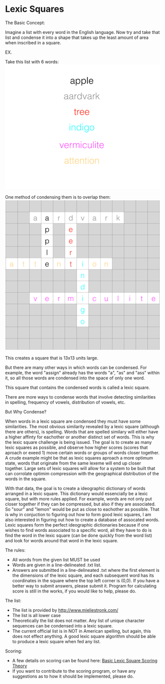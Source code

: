 # Lexic Squares

The Basic Concept:

Imagine a list with every word in the English language. Now try and take that list and condense it into a shape that takes up the least amount of area when inscribed in a square.

EX.

Take this list with 6 words:
![alt tag](https://raw.githubusercontent.com/eriknakamura/lexicsquares/master/wordListImg.png)

One method of condensing them is to overlap them:
![alt tag](https://raw.githubusercontent.com/eriknakamura/lexicsquares/master/lexicsquares_example.png)

This creates a square that is 13x13 units large.

But there are many other ways in which words can be condensed. For example, the word "assign" already has the words "a", "as" and "ass" within it, so all those words are condensed into the space of only one word.

This square that contains the condensed words is called a lexic square.

There are more ways to condense words that involve detecting similarities in spelling, frequency of vowels, distribution of vowels, etc. 

But Why Condense?

When words in a lexic square are condensed they must have some similarities. The most obvious similarity revealed by a lexic square (although there are others), is spelling. Words that are spelled similary will either have a higher affinty for eachother or another distinct set of words. This is why the lexic square challenge is being issued. The goal is to create as many lexic squares as possible, and observe how higher scores (scores that aproach or exeed 1) move certain words or groups of words closer together. A crude example might be that as lexic squares aproach a more optimum state, words that originate from the same lexeme will end up closer together. Large sets of lexic squares will allow for a system to be built that can corrolate optimim compression with the geographical distribution of the words in the square.

With that data, the goal is to create a ideographic dictionary of words arranged in a lexic square. This dictionary would essencially be a lexic square, but with more rules applied. For example, words are not only put closer together if they can be compressed, but also if they are associated. So "sour" and "lemon" would be put as close to eachother as possible. That is why in conjuction to figuring out how to form good lexic squares, I am also interested in figuring out how to create a database of assocated words. Lexic squares form the perfect ideographic dictionaries because if one wishes to find words associated to a specific word, all they have to do is find the word in the lexic square (can be done quickly from the word list) and look for words around that word in the lexic square.

The rules:

- All words from the given list MUST be used
- Words are given in a line-delineated .txt list.
- Answers are submitted in a line-delineated .txt where the first element is the dimensions of the lexic square, and each subsequent word has its coordinates in the square where the top left corner is (0,0). If you have a better way to submit answers, please submit it. Program for calculating score is still in the works, if you would like to help, please do.

The list:
- The list is provided by http://www.mieliestronk.com/
- The list is all lower case
- Theoretically the list does not matter. Any list of unique character sequences can be condensed into a lexic square.
- The current official list is in NOT in American spelling, but again, this does not effect anything. A good lexic square algorithm should be able to produce a lexic square when fed any list.

Scoring:
- A few details on scoring can be found here: [Basic Lexic Square Scoring Theory]
- If you want to contribute to the scoring program, or have any suggestions as to how it should be implemented, please do. 



[Basic Lexic Square Scoring Theory]: https://github.com/eriknakamura/lexicsquares/blob/master/LexicSquareScoring.pdf
